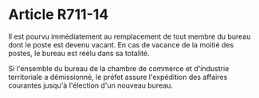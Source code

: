 # Article R711-14

Il est pourvu immédiatement au remplacement de tout membre du bureau dont le poste est devenu vacant. En cas de vacance de la moitié des postes, le bureau est réélu dans sa totalité.

Si l'ensemble du bureau de la chambre de commerce et d'industrie territoriale a démissionné, le préfet assure l'expédition des affaires courantes jusqu'à l'élection d'un nouveau bureau.
